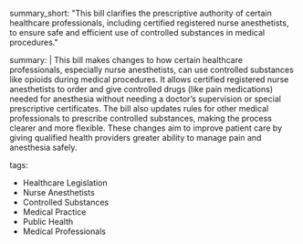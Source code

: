 summary_short: "This bill clarifies the prescriptive authority of certain healthcare professionals, including certified registered nurse anesthetists, to ensure safe and efficient use of controlled substances in medical procedures."

summary: |
  This bill makes changes to how certain healthcare professionals, especially nurse anesthetists, can use controlled substances like opioids during medical procedures. It allows certified registered nurse anesthetists to order and give controlled drugs (like pain medications) needed for anesthesia without needing a doctor’s supervision or special prescriptive certificates. The bill also updates rules for other medical professionals to prescribe controlled substances, making the process clearer and more flexible. These changes aim to improve patient care by giving qualified health providers greater ability to manage pain and anesthesia safely.

tags:
  - Healthcare Legislation
  - Nurse Anesthetists
  - Controlled Substances
  - Medical Practice
  - Public Health
  - Medical Professionals
